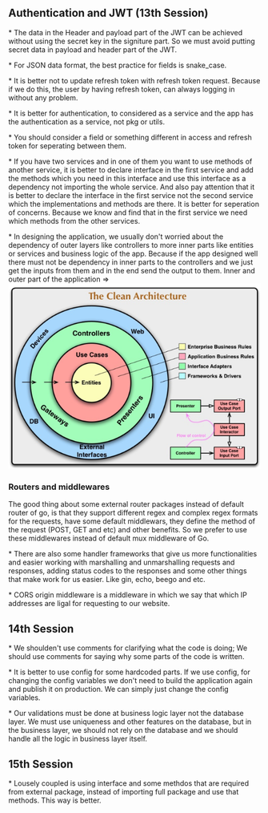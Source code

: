 ## Authentication and JWT (13th Session)
\* The data in the Header and payload part of the JWT can be achieved without using the secret key in the signiture part. So we must avoid putting secret data in payload and header part of the JWT.

\* For JSON data format, the best practice for fields is snake_case.

\* It is better not to update refresh token with refresh token request. Because if we do this, the user by having refresh token, can always logging in without any problem.

\* It is better for authentication, to considered as a service and the app has the authentication as a service, not pkg or utils.

\* You should consider a field or something different in access and refresh token for seperating between them.

\* If you have two services and in one of them you want to use methods of another service, it is better to declare interface in the first service and add the methods which you need in this interface and use this interface as a dependency not importing the whole service. And also pay attention that it is better to declare the interface in the first service not the second service which the implementations and methods are there. It is better for seperation of concerns. Because we know and find that in the first service we need which methods from the other services.

\* In designing the application, we usually don't worried about the dependency of outer layers like controllers to more inner parts like entities or services and business logic of the app. Because if the app designed well there must not be dependency in inner parts to the controllers and we just get the inputs from them and in the end send the output to them. Inner and outer part of the application =>![alt text](image.png)

### Routers and middlewares
The good thing about some external router packages instead of default router of go, is that they support different regex and complex regex formats for the requests, have some default middlewars, they define the method of the request (POST, GET and etc) and other benefits. So we prefer to use these middlewares instead of default mux middleware of Go.

\* There are also some handler frameworks that give us more functionalities and easier working with marshalling and unmarshalling requests and responses, adding status codes to the responses and some other things that make work for us easier. Like gin, echo, beego and etc.

\* CORS origin middleware is a middleware in which we say that which IP addresses are ligal for requesting to our website.

## 14th Session
\* We shoulden't use comments for clarifying what the code is doing; We should use comments for saying why some parts of the code is written. 

\* It is better to use config for some hardcoded parts. If we use config, for changing the config variables we don't need to build the application again and publish it on production. We can simply just change the config variables.

\* Our validations must be done at business logic layer not the database layer. We must use uniqueness and other features on the database, but in the business layer, we should not rely on the database and we should handle all the logic in business layer itself.

## 15th Session

\* Lousely coupled is using interface and some methdos that are required from external package, instead of importing full package and use that methods. This way is better.



